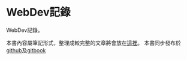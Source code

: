 # WebDev記錄

WebDev記錄。

本書內容屬筆記形式，整理成較完整的文章將會放在[這裡](https://sharefun010407.blogspot.tw/)。
本書同步發布於[github](https://github.com/HFYEH/webdev/blob/master/SUMMARY.md)及[gitbook](https://sharefunyeh.gitbooks.io/webdev/content/) 
